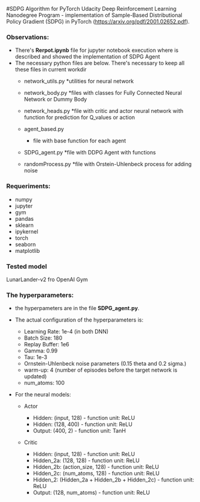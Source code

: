 #SDPG Algorithm for PyTorch
Udacity Deep Reinforcement Learning Nanodegree Program - implementation of Sample-Based Distributional Policy Gradient (SDPG) in PyTorch (https://arxiv.org/pdf/2001.02652.pdf).


### Observations:
- There's <b>Rerpot.ipynb</b> file for jupyter notebook execution where is described and showed the implementation of SDPG Agent
- The necessary python files are below. There's necessary to keep all these files in current workdir
	* network_utils.py
		*utilities for neural network
	
	* network_body.py
		*files with classes for Fully Connected Neural Network or Dummy Body
	
	* network_heads.py
		*file with critic and actor neural network with function for prediction for Q_values or action
	
	* agent_based.py
		* file with base function for each agent
	
	* SDPG_agent.py
		*file with DDPG Agent with functions
	
	* randomProcess.py
		*file with Orstein-Uhlenbeck process for adding noise

### Requeriments:
- numpy
- jupyter
- gym
- pandas
- sklearn
- ipykernel
- torch
- seaborn
- matplotlib

### Tested model
LunarLander-v2 fro OpenAI Gym

### The hyperparameters:
- the hyperpameters are in the file <b>SDPG_agent.py</b>.
- The actual configuration of the hyperparameters is: 
  - Learning Rate: 1e-4 (in both DNN)
  - Batch Size: 180
  - Replay Buffer: 1e6
  - Gamma: 0.99
  - Tau: 1e-3
  - Ornstein-Uhlenbeck noise parameters (0.15 theta and 0.2 sigma.)
  - warm-up: 4 (number of episodes before the target network is updated)
  - num_atoms: 100
  
- For the neural models:    
  - Actor    
    - Hidden: (input, 128)  - function unit: ReLU
    - Hidden: (128, 400)    - function unit: ReLU
    - Output: (400, 2)      - function unit: TanH

  - Critic
    - Hidden: (input, 128)	                        - function unit: ReLU
    - Hidden_2a: (128, 128)  				        - function unit: ReLU
	- Hidden_2b: (action_size, 128)			        - function unit: ReLU
	- Hidden_2c: (num_atoms, 128)			        - function unit: ReLU
	- Hidden_2: (Hidden_2a + Hidden_2b + Hidden_2c) - function unit: ReLU
    - Output: (128, num_atoms)                      - function unit: ReLU
